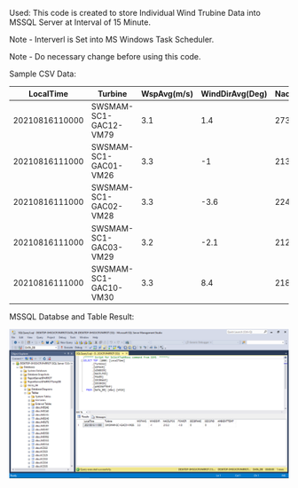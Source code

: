 
Used: This code is created to store Individual Wind Trubine Data into MSSQL Server at Interval of 15 Minute.

Note - Interverl is Set into MS Windows Task Scheduler.

Note - Do necessary change before using this code.

Sample CSV Data:

|LocalTime     |Turbine              |WspAvg(m/s)|WindDirAvg(Deg)|NacelPos(Deg)|Power(kW)|SecBrakeActive(s)|SecGridConnection(s)|AmbientTemp(C)|
|--------------|---------------------|-----------|---------------|-------------|---------|-----------------|--------------------|--------------|
|20210816110000|SWSMAM-SC1-GAC12-VM79|3.1        |1.4            |273.2        |-1.3     |0                |0                   |28.6          |
|20210816111000|SWSMAM-SC1-GAC01-VM26|3.3        |-1             |213.2        |-1.8     |0                |0                   |31            |
|20210816111000|SWSMAM-SC1-GAC02-VM28|3.3        |-3.6           |224.7        |-4.1     |0                |0                   |31.6          |
|20210816111000|SWSMAM-SC1-GAC03-VM29|3.2        |-2.1           |212.1        |-1.9     |0                |0                   |32            |
|20210816111000|SWSMAM-SC1-GAC10-VM30|3.3        |8.4            |218.1        |-1.8     |0                |0                   |31            |


MSSQL Databse and Table Result:

![Result Image](https://github.com/papercodeIN/WindMill-MSSQL-Log/blob/main/Result/Result.png)
